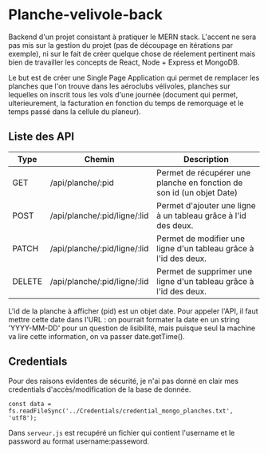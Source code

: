 # Planche-velivole-back
Backend d'un projet consistant à pratiquer le MERN stack. L'accent ne sera pas mis sur la gestion du projet (pas de découpage en itérations par exemple), ni sur le fait de créer quelque chose de réelement pertinent mais bien de travailler les concepts de React, Node + Express et MongoDB.

Le but est de créer une Single Page Application qui permet de remplacer les planches que l'on trouve dans les aéroclubs vélivoles, planches sur lequelles on inscrit tous les vols d'une journée (document qui permet, ulterieurement, la facturation en fonction du temps de remorquage et le temps passé dans la cellule du planeur).

## Liste des API

<table>
    <thead>
        <tr>
            <th>Type</th>
          <th>Chemin</th>
          <th>Description</th>
        </tr>
    </thead>
    <tbody>
        <tr>
            <td>GET</td>
            <td>/api/planche/:pid</td>
          <td>Permet de récupérer une planche en fonction de son id (un objet Date)</td>
        </tr>
      <tr>
            <td>POST</td>
            <td>/api/planche/:pid/ligne/:lid</td>
          <td>Permet d'ajouter une ligne à un tableau grâce à l'id des deux.</td>
        </tr>
      <tr>
            <td>PATCH</td>
            <td>/api/planche/:pid/ligne/:lid</td>
          <td>Permet de modifier une ligne d'un tableau grâce à l'id des deux.</td>
        </tr>
      <tr>
            <td>DELETE</td>
            <td>/api/planche/:pid/ligne/:lid</td>
          <td>Permet de supprimer une ligne d'un tableau grâce à l'id des deux.</td>
        </tr>
    </tbody>
</table>

L'id de la planche à afficher (pid) est un objet date. Pour appeler l'API, il faut mettre cette date dans l'URL : on pourrait formater la date en un string 'YYYY-MM-DD' pour un question de lisibilité, mais puisque seul la machine va lire cette information, on va passer date.getTime().

## Credentials
Pour des raisons evidentes de sécurité, je n'ai pas donné en clair mes credentials d'accès/modification de la base de donnée.

``` const data = fs.readFileSync('../Credentials/credential_mongo_planches.txt', 'utf8'); ```

Dans `serveur.js` est recupéré un fichier qui contient l'username et le password au format username:passeword.
